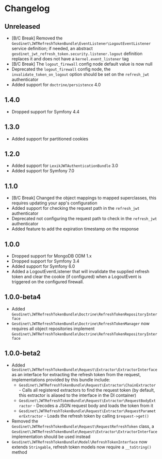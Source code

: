 # Changelog

## Unreleased

- [B/C Break] Removed the `Gesdinet\JWTRefreshTokenBundle\EventListener\LogoutEventListener` service definition; if needed, an abstract `gesdinet_jwt_refresh_token.security.listener.logout` definition replaces it and does not have a `kernel.event_listener` tag
- [B/C Break] The `logout_firewall` config node default value is now null
- Deprecated the `logout_firewall` config node, the `invalidate_token_on_logout` option should be set on the `refresh_jwt` authenticator
- Added support for `doctrine/persistence` 4.0

## 1.4.0

- Dropped support for Symfony 4.4

## 1.3.0

- Added support for partitioned cookies

## 1.2.0

- Added support for `LexikJWTAuthenticationBundle` 3.0
- Added support for Symfony 7.0

## 1.1.0

- [B/C Break] Changed the object mappings to mapped superclasses, this requires updating your app's configuration
- Added support for checking the request path in the `refresh_jwt` authenticator
- Deprecated not configuring the request path to check in the `refresh_jwt` authenticator
- Added feature to add the expiration timestamp on the response

## 1.0.0

- Dropped support for MongoDB ODM 1.x
- Dropped support for Symfony 3.4
- Added support for Symfony 6.0
- Added a LogoutEventListener that will invalidate the supplied refresh token and clear the cookie (if configured) when a LogoutEvent is triggered on the configured firewall.

## 1.0.0-beta4

- Added `Gesdinet\JWTRefreshTokenBundle\Doctrine\RefreshTokenRepositoryInterface`
- `Gesdinet\JWTRefreshTokenBundle\Doctrine\RefreshTokenManager` now requires all object repositories implement `Gesdinet\JWTRefreshTokenBundle\Doctrine\RefreshTokenRepositoryInterface`

## 1.0.0-beta2

- Added `Gesdinet\JWTRefreshTokenBundle\Request\Extractor\ExtractorInterface` as an interface for extracting the refresh token from the request, implementations provided by this bundle include:
    - `Gesdinet\JWTRefreshTokenBundle\Request\Extractor\ChainExtractor` - Calls all registered extractors to find the request token (by default, this extractor is aliased to the interface in the DI container)
    - `Gesdinet\JWTRefreshTokenBundle\Request\Extractor\RequestBodyExtractor` - Decodes a JSON request body and loads the token from it
    - `Gesdinet\JWTRefreshTokenBundle\Request\Extractor\RequestParameterExtractor` - Loads the refresh token by calling `$request->get()`
- Removed the `Gesdinet\JWTRefreshTokenBundle\Request\RequestRefreshToken` class, a `Gesdinet\JWTRefreshTokenBundle\Request\Extractor\ExtractorInterface` implementation should be used instead
- `Gesdinet\JWTRefreshTokenBundle\Model\RefreshTokenInterface` now extends `Stringable`, refresh token models now require a `__toString()` method
